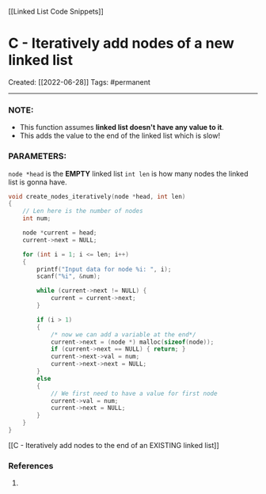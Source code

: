 [[Linked List Code Snippets]]

# C - Iteratively add nodes of a new linked list
Created:  [[2022-06-28]]
Tags: #permanent 

---
### NOTE: 
- This function assumes **linked list doesn't have any value to it**.
- This adds the value to the end of the linked list which is slow!

### PARAMETERS:
`node *head` is the **EMPTY** linked list
`int len` is how many nodes the linked list is gonna have.


```C
void create_nodes_iteratively(node *head, int len)
{
    // Len here is the number of nodes
    int num;

    node *current = head;
    current->next = NULL;

    for (int i = 1; i <= len; i++)
    {
        printf("Input data for node %i: ", i);
        scanf("%i", &num);

        while (current->next != NULL) {
            current = current->next;
        }

        if (i > 1)
        {
            /* now we can add a variable at the end*/
            current->next = (node *) malloc(sizeof(node));
            if (current->next == NULL) { return; }
            current->next->val = num;
            current->next->next = NULL;
        }
        else
        {
            // We first need to have a value for first node
            current->val = num;
            current->next = NULL;
        }
    }
}
```


[[C - Iteratively add nodes to the end of an EXISTING linked list]]













### References
1. 